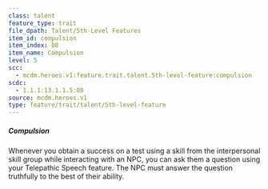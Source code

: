 ```yaml
---
class: talent
feature_type: trait
file_dpath: Talent/5th-Level Features
item_id: compulsion
item_index: 08
item_name: Compulsion
level: 5
scc:
  - mcdm.heroes.v1:feature.trait.talent.5th-level-feature:compulsion
scdc:
  - 1.1.1:13.1.1.5:08
source: mcdm.heroes.v1
type: feature/trait/talent/5th-level-feature
---
```


##### Compulsion

Whenever you obtain a success on a test using a skill from the interpersonal skill group while interacting with an NPC, you can ask them a question using your Telepathic Speech feature. The NPC must answer the question truthfully to the best of their ability.
